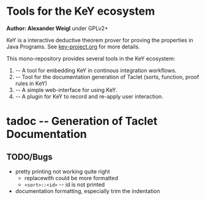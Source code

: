 # Tools for the KeY ecosystem 

**Author: Alexander Weigl** under GPLv2+

KeY is a interactive deductive theorem prover for proving the properties in Java Programs. 
See [key-project.org](https://key-project.org) for more details. 

This mono-repository provides several tools in the KeY ecosystem:

1. <citool/> -- A tool for embedding KeY in continous integration workflows. 
2. <tadoc/> -- Tool for the documentation generation of Taclet (sorts, function, proof rules in KeY)
3. <miniweb/> --  A simple web-interface for using KeY.
4. <interactionlog> -- A plugin for KeY to record and re-apply user interaction. 

# tadoc -- Generation of Taclet Documentation 



## TODO/Bugs

* pretty printing not working quite right
  * replacewith could be more formatted
  * `<sort>::<id>` -- id is not printed
* documentation formatting, especially trim the indentation
